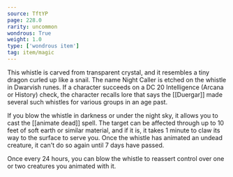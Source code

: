 ```yaml
---
source: TftYP
page: 228.0
rarity: uncommon
wondrous: True
weight: 1.0
type: ['wondrous item']
tag: item/magic
---
```


This whistle is carved from transparent crystal, and it resembles a tiny dragon curled up like a snail. The name Night Caller is etched on the whistle in Dwarvish runes. If a character succeeds on a DC 20 Intelligence (Arcana or History) check, the character recalls lore that says the [[Duergar]] made several such whistles for various groups in an age past.

If you blow the whistle in darkness or under the night sky, it allows you to cast the [[animate dead]] spell. The target can be affected through up to 10 feet of soft earth or similar material, and if it is, it takes 1 minute to claw its way to the surface to serve you. Once the whistle has animated an undead creature, it can't do so again until 7 days have passed.

Once every 24 hours, you can blow the whistle to reassert control over one or two creatures you animated with it.


